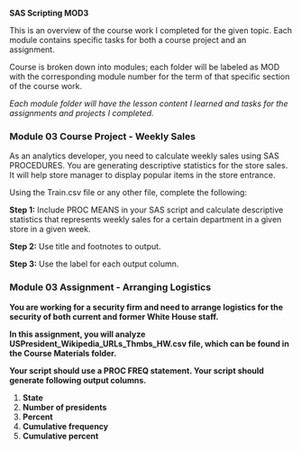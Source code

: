 **SAS Scripting MOD3**

This is an overview of the course work I completed for the given topic. Each module contains specific tasks for both a course project and an assignment.

Course is broken down into modules; each folder will be labeled as MOD with the corresponding module number for the term of that specific section of the course work.

_Each module folder will have the lesson content I learned and tasks for the assignments and projects I completed._

### **Module 03 Course Project - Weekly Sales**

As an analytics developer, you need to calculate weekly sales using SAS PROCEDURES. You are generating descriptive statistics for the store sales. It will help store manager to display popular items in the store entrance.

Using the Train.csv file or any other file, complete the following:

**Step 1:** Include PROC MEANS in your SAS script and calculate descriptive statistics that represents weekly sales for a certain department in a given store in a given week.

**Step 2:** Use title and footnotes to output.

**Step 3:** Use the label for each output column.

### **Module 03 Assignment - Arranging Logistics**

**You are working for a security firm and need to arrange logistics for the security of both current and former White House staff.**

**In this assignment, you will analyze USPresident\_Wikipedia\_URLs\_Thmbs\_HW.csv file, which can be found in the Course Materials folder.**

**Your script should use a PROC FREQ statement. Your script should generate following output columns.**

1. **State**
2. **Number of presidents**
3. **Percent**
4. **Cumulative frequency**
5. **Cumulative percent**